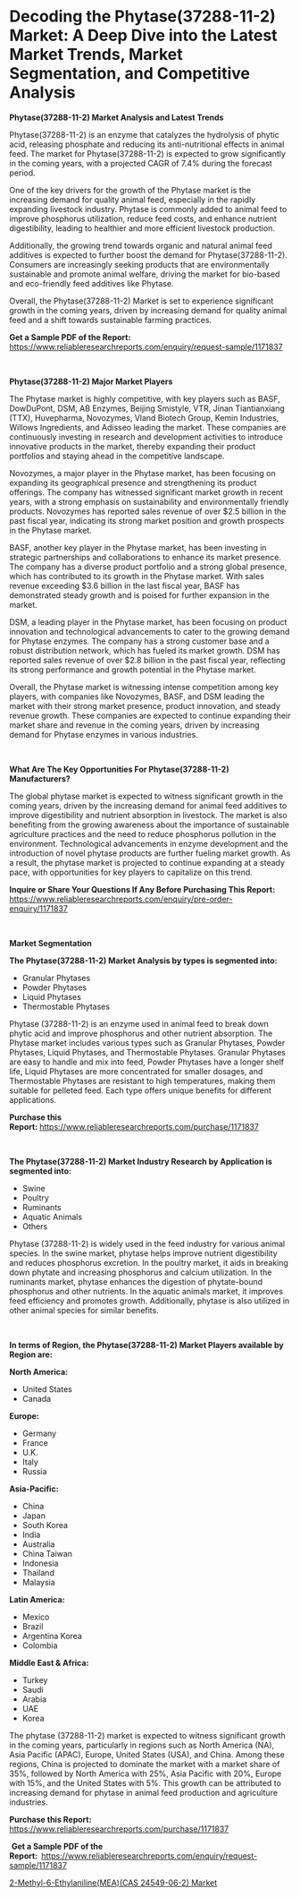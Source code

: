 <p><h1>Decoding the Phytase(37288-11-2) Market: A Deep Dive into the Latest Market Trends, Market Segmentation, and Competitive Analysis</h1></p><p><strong>Phytase(37288-11-2) Market Analysis and Latest Trends</strong></p>
<p><p>Phytase(37288-11-2) is an enzyme that catalyzes the hydrolysis of phytic acid, releasing phosphate and reducing its anti-nutritional effects in animal feed. The market for Phytase(37288-11-2) is expected to grow significantly in the coming years, with a projected CAGR of 7.4% during the forecast period. </p><p>One of the key drivers for the growth of the Phytase market is the increasing demand for quality animal feed, especially in the rapidly expanding livestock industry. Phytase is commonly added to animal feed to improve phosphorus utilization, reduce feed costs, and enhance nutrient digestibility, leading to healthier and more efficient livestock production.</p><p>Additionally, the growing trend towards organic and natural animal feed additives is expected to further boost the demand for Phytase(37288-11-2). Consumers are increasingly seeking products that are environmentally sustainable and promote animal welfare, driving the market for bio-based and eco-friendly feed additives like Phytase.</p><p>Overall, the Phytase(37288-11-2) Market is set to experience significant growth in the coming years, driven by increasing demand for quality animal feed and a shift towards sustainable farming practices.</p></p>
<p><strong>Get a Sample PDF of the Report:&nbsp;</strong> <a href="https://www.reliableresearchreports.com/enquiry/request-sample/1171837">https://www.reliableresearchreports.com/enquiry/request-sample/1171837</a></p>
<p>&nbsp;</p>
<p><strong>Phytase(37288-11-2) Major Market Players</strong></p>
<p><p>The Phytase market is highly competitive, with key players such as BASF, DowDuPont, DSM, AB Enzymes, Beijing Smistyle, VTR, Jinan Tiantianxiang (TTX), Huvepharma, Novozymes, Vland Biotech Group, Kemin Industries, Willows Ingredients, and Adisseo leading the market. These companies are continuously investing in research and development activities to introduce innovative products in the market, thereby expanding their product portfolios and staying ahead in the competitive landscape.</p><p>Novozymes, a major player in the Phytase market, has been focusing on expanding its geographical presence and strengthening its product offerings. The company has witnessed significant market growth in recent years, with a strong emphasis on sustainability and environmentally friendly products. Novozymes has reported sales revenue of over $2.5 billion in the past fiscal year, indicating its strong market position and growth prospects in the Phytase market.</p><p>BASF, another key player in the Phytase market, has been investing in strategic partnerships and collaborations to enhance its market presence. The company has a diverse product portfolio and a strong global presence, which has contributed to its growth in the Phytase market. With sales revenue exceeding $3.6 billion in the last fiscal year, BASF has demonstrated steady growth and is poised for further expansion in the market.</p><p>DSM, a leading player in the Phytase market, has been focusing on product innovation and technological advancements to cater to the growing demand for Phytase enzymes. The company has a strong customer base and a robust distribution network, which has fueled its market growth. DSM has reported sales revenue of over $2.8 billion in the past fiscal year, reflecting its strong performance and growth potential in the Phytase market.</p><p>Overall, the Phytase market is witnessing intense competition among key players, with companies like Novozymes, BASF, and DSM leading the market with their strong market presence, product innovation, and steady revenue growth. These companies are expected to continue expanding their market share and revenue in the coming years, driven by increasing demand for Phytase enzymes in various industries.</p></p>
<p>&nbsp;</p>
<p><strong>What Are The Key Opportunities For Phytase(37288-11-2) Manufacturers?</strong></p>
<p><p>The global phytase market is expected to witness significant growth in the coming years, driven by the increasing demand for animal feed additives to improve digestibility and nutrient absorption in livestock. The market is also benefiting from the growing awareness about the importance of sustainable agriculture practices and the need to reduce phosphorus pollution in the environment. Technological advancements in enzyme development and the introduction of novel phytase products are further fueling market growth. As a result, the phytase market is projected to continue expanding at a steady pace, with opportunities for key players to capitalize on this trend.</p></p>
<p><strong>Inquire or Share Your Questions If Any Before Purchasing This Report:</strong> <a href="https://www.reliableresearchreports.com/enquiry/pre-order-enquiry/1171837">https://www.reliableresearchreports.com/enquiry/pre-order-enquiry/1171837</a></p>
<p>&nbsp;</p>
<p><strong>Market Segmentation</strong></p>
<p><strong>The Phytase(37288-11-2) Market Analysis by types is segmented into:</strong></p>
<p><ul><li>Granular Phytases</li><li>Powder Phytases</li><li>Liquid Phytases</li><li>Thermostable Phytases</li></ul></p>
<p><p>Phytase (37288-11-2) is an enzyme used in animal feed to break down phytic acid and improve phosphorus and other nutrient absorption. The Phytase market includes various types such as Granular Phytases, Powder Phytases, Liquid Phytases, and Thermostable Phytases. Granular Phytases are easy to handle and mix into feed, Powder Phytases have a longer shelf life, Liquid Phytases are more concentrated for smaller dosages, and Thermostable Phytases are resistant to high temperatures, making them suitable for pelleted feed. Each type offers unique benefits for different applications.</p></p>
<p><strong>Purchase this Report:&nbsp;</strong><a href="https://www.reliableresearchreports.com/purchase/1171837">https://www.reliableresearchreports.com/purchase/1171837</a></p>
<p>&nbsp;</p>
<p><strong>The Phytase(37288-11-2) Market Industry Research by Application is segmented into:</strong></p>
<p><ul><li>Swine</li><li>Poultry</li><li>Ruminants</li><li>Aquatic Animals</li><li>Others</li></ul></p>
<p><p>Phytase (37288-11-2) is widely used in the feed industry for various animal species. In the swine market, phytase helps improve nutrient digestibility and reduces phosphorus excretion. In the poultry market, it aids in breaking down phytate and increasing phosphorus and calcium utilization. In the ruminants market, phytase enhances the digestion of phytate-bound phosphorus and other nutrients. In the aquatic animals market, it improves feed efficiency and promotes growth. Additionally, phytase is also utilized in other animal species for similar benefits.</p></p>
<p>&nbsp;</p>
<p><strong>In terms of Region, the Phytase(37288-11-2) Market Players available by Region are:</strong></p>
<p>
    <p> <strong> North America: </strong>
        <ul>
            <li>United States</li>
            <li>Canada</li>
        </ul>
        </p> 
    <p> <strong> Europe: </strong>
        <ul>
            <li>Germany</li>
            <li>France</li>
            <li>U.K.</li>
            <li>Italy</li>
            <li>Russia</li>
        </ul>
        </p> 
    <p> <strong> Asia-Pacific: </strong>
        <ul>
            <li>China</li>
            <li>Japan</li>
            <li>South Korea</li>
            <li>India</li>
            <li>Australia</li>
            <li>China Taiwan</li>
            <li>Indonesia</li>
            <li>Thailand</li>
            <li>Malaysia</li>
        </ul>
        </p> 
    <p> <strong> Latin America: </strong>
        <ul>
            <li>Mexico</li>
            <li>Brazil</li>
            <li>Argentina Korea</li>
            <li>Colombia</li>
        </ul>
        </p> 
    <p> <strong> Middle East & Africa: </strong>
        <ul>
            <li>Turkey</li>
            <li>Saudi</li>
            <li>Arabia</li>
            <li>UAE</li>
            <li>Korea</li>
        </ul>
    </p>
    </p>
<p><p>The phytase (37288-11-2) market is expected to witness significant growth in the coming years, particularly in regions such as North America (NA), Asia Pacific (APAC), Europe, United States (USA), and China. Among these regions, China is projected to dominate the market with a market share of 35%, followed by North America with 25%, Asia Pacific with 20%, Europe with 15%, and the United States with 5%. This growth can be attributed to increasing demand for phytase in animal feed production and agriculture industries.</p></p>
<p><strong>Purchase this Report: </strong><a href="https://www.reliableresearchreports.com/purchase/1171837">https://www.reliableresearchreports.com/purchase/1171837</a></p>
<p>&nbsp;<strong>Get a Sample PDF of the Report:&nbsp;&nbsp;</strong><a href="https://www.reliableresearchreports.com/enquiry/request-sample/1171837">https://www.reliableresearchreports.com/enquiry/request-sample/1171837</a></p>
<p><strong></strong></p>
<p><p><a href="https://github.com/GroverBarry/Market-Research-Report-List-4/blob/main/2-methyl-6-ethylanilinemeacas-24549-06-2-market.md">2-Methyl-6-Ethylaniline(MEA)(CAS 24549-06-2) Market</a></p></p>